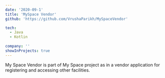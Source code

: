 ```yaml
---
date: '2020-09-1'
title: 'MySpace Vendor'
github: 'https://github.com/VrushaParikh/MySpaceVendor'

tech:
  - Java
  - Kotlin
  
company: ''
showInProjects: true
---
```


My Space Vendor is part of My Space project as in a vendor application for registering and accessing other facilities.
